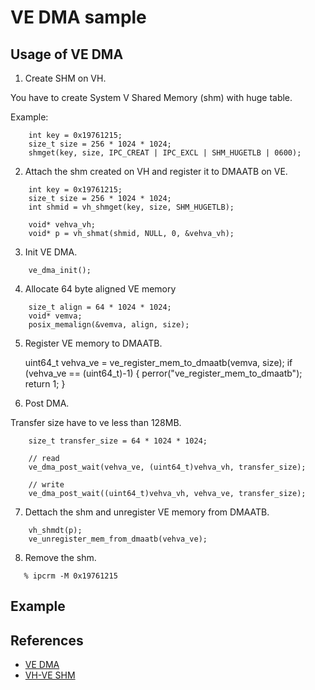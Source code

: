 # VE DMA sample

## Usage of VE DMA

1. Create SHM on VH.

You have to create System V Shared Memory (shm) with huge table.

Example:

```
    int key = 0x19761215;
    size_t size = 256 * 1024 * 1024;
    shmget(key, size, IPC_CREAT | IPC_EXCL | SHM_HUGETLB | 0600);
```


2. Attach the shm created on VH and register it to DMAATB on VE.

```
    int key = 0x19761215;
    size_t size = 256 * 1024 * 1024;
    int shmid = vh_shmget(key, size, SHM_HUGETLB);

    void* vehva_vh;
    void* p = vh_shmat(shmid, NULL, 0, &vehva_vh);
```

3. Init VE DMA.

```
    ve_dma_init();
```

4. Allocate 64 byte aligned VE memory

```
    size_t align = 64 * 1024 * 1024;
    void* vemva;
    posix_memalign(&vemva, align, size);
```

5. Register VE memory to DMAATB.

    uint64_t vehva_ve = ve_register_mem_to_dmaatb(vemva, size);
    if (vehva_ve == (uint64_t)-1) {
        perror("ve_register_mem_to_dmaatb");
        return 1;
    }

6. Post DMA.

Transfer size have to ve less than 128MB.


```
    size_t transfer_size = 64 * 1024 * 1024;

    // read
    ve_dma_post_wait(vehva_ve, (uint64_t)vehva_vh, transfer_size);

    // write
    ve_dma_post_wait((uint64_t)vehva_vh, vehva_ve, transfer_size);
```

7. Dettach the shm and unregister VE memory from DMAATB.

```
    vh_shmdt(p);
    ve_unregister_mem_from_dmaatb(vehva_ve);
```

8. Remove the shm.

```
   % ipcrm -M 0x19761215
```

## Example

## References

- [VE DMA](https://veos-sxarr-nec.github.io/libsysve/group__vedma.html)
- [VH-VE SHM](https://veos-sxarr-nec.github.io/libsysve/group__vhshm.html)
